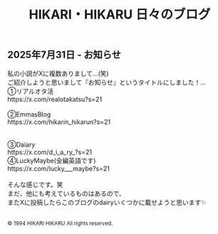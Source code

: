 <!DOCTYPE html>
<html lang="ja">
<head>
  <meta charset="UTF-8">
  <title>2025年7月31日 - お知らせ</title>
  <link rel="stylesheet" href="../style.css"> <!-- 共通CSSの読み込み -->
</head>
<body>
  <header>
    <h1>HIKARI・HIKARU 日々のブログ</h1>
  </header>
  <main>
    <h2>2025年7月31日 - お知らせ</h2>
    <p>
      私の小説がXに複数ありまして...(笑)<br>
      ご紹介しようと思いまして『お知らせ』というタイトルにしました！...<br>
      ①リアルオタ活<br>
      https://x.com/realotakatsu?s=21<br>
      <br>
      ②EmmasBlog<br>
      https://x.com/hikarin_hikarun?s=21<br>
      <br><br>
      ③Daiary<br>
      https://x.com/d_i_a_ry_?s=21<br>
      ④LuckyMaybe(全編英語です)<br>
      https://x.com/lucky___maybe?s=21<br>
      <br>
      そんな感じです。笑<br>
      まだ、他にも考えているものはあるので、<br>
      またXに投稿したらこのブログのdairyいくつかに載せようと思います✨<br><br>
    </p>
  </main>
  <footer>
    <small>&copy; 1994 HIKARI HIKARU All rights reserved.</small>
  </footer>
</body>
</html>

